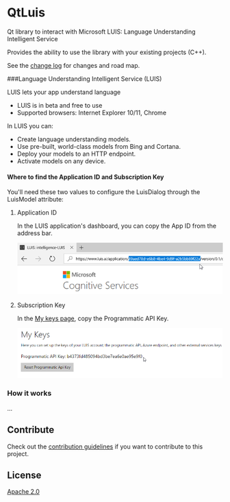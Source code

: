 # QtLuis

Qt library to interact with Microsoft LUIS: Language Understanding Intelligent Service

Provides the ability to use the library with your existing projects (C++). 

See the [change log](CHANGELOG.md) for changes and road map.

###Language Understanding Intelligent Service (LUIS)

LUIS lets your app understand language

- LUIS is in beta and free to use
- Supported browsers: Internet Explorer 10/11, Chrome
 
In LUIS you can:

- Create language understanding models.
- Use pre-built, world-class models from Bing and Cortana.
- Deploy your models to an HTTP endpoint.
- Activate models on any device.

#### Where to find the Application ID and Subscription Key

You'll need these two values to configure the LuisDialog through the LuisModel attribute:

1. Application ID

    In the LUIS application's dashboard, you can copy the App ID from the address bar.
    
    ![App Settings](images/prereqs-appid.png)
    
2. Subscription Key

    In the [My keys page](https://www.luis.ai/home/keys), copy the Programmatic API Key.
    
    ![Programmatic API Key](images/prereqs-apikey.png)

### How it works

...

## Contribute
Check out the [contribution guidelines](CONTRIBUTING.md)
if you want to contribute to this project.

## License
[Apache 2.0](LICENSE)
